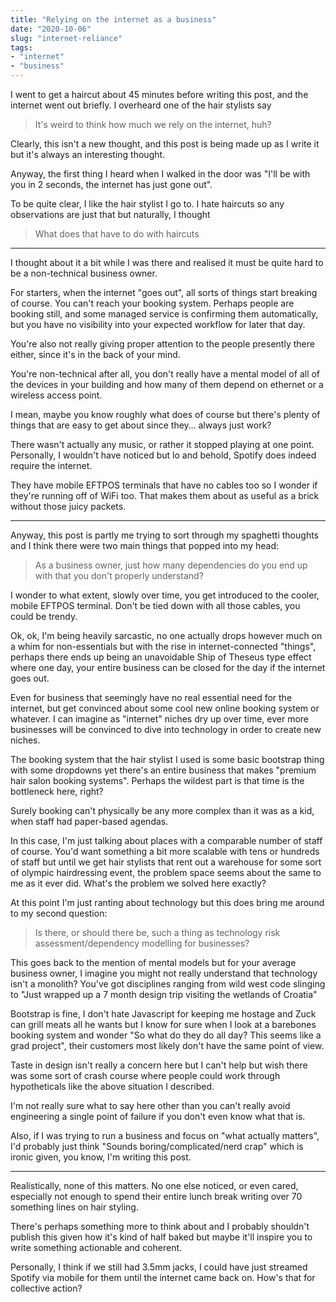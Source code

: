 ```yaml
---
title: "Relying on the internet as a business"
date: "2020-10-06"
slug: "internet-reliance"
tags:
- "internet"
- "business"
---
```


I went to get a haircut about 45 minutes before writing this post, and the internet went out briefly. I overheard one of the hair stylists say

> It's weird to think how much we rely on the internet, huh?

Clearly, this isn't a new thought, and this post is being made up as I write it but it's always an interesting thought.

Anyway, the first thing I heard when I walked in the door was "I'll be with you in 2 seconds, the internet has just gone out".

To be quite clear, I like the hair stylist I go to. I hate haircuts so any observations are just that but naturally, I thought

> What does that have to do with haircuts

---

I thought about it a bit while I was there and realised it must be quite hard to be a non-technical business owner.

For starters, when the internet "goes out", all sorts of things start breaking of course. You can't reach your booking system. Perhaps people are booking still, and some managed service is confirming them automatically, but you have no visibility into your expected workflow for later that day.

You're also not really giving proper attention to the people presently there either, since it's in the back of your mind.

You're non-technical after all, you don't really have a mental model of all of the devices in your building and how many of them depend on ethernet or a wireless access point.

I mean, maybe you know roughly what does of course but there's plenty of things that are easy to get about since they… always just work?

There wasn't actually any music, or rather it stopped playing at one point. Personally, I wouldn't have noticed but lo and behold, Spotify does indeed require the internet.

They have mobile EFTPOS terminals that have no cables too so I wonder if they're running off of WiFi too. That makes them about as useful as a brick without those juicy packets.

---

Anyway, this post is partly me trying to sort through my spaghetti thoughts and I think there were two main things that popped into my head:

> As a business owner, just how many dependencies do you end up with that you don't properly understand?

I wonder to what extent, slowly over time, you get introduced to the cooler, mobile EFTPOS terminal. Don't be tied down with all those cables, you could be trendy.

Ok, ok, I'm being heavily sarcastic, no one actually drops however much on a whim for non-essentials but with the rise in internet-connected "things", perhaps there ends up being an unavoidable Ship of Theseus type effect where one day, your entire business can be closed for the day if the internet goes out.

Even for business that seemingly have no real essential need for the internet, but get convinced about some cool new online booking system or whatever. I can imagine as "internet" niches dry up over time, ever more businesses will be convinced to dive into technology in order to create new niches.

The booking system that the hair stylist I used is some basic bootstrap thing with some dropdowns yet there's an entire business that makes "premium hair salon booking systems". Perhaps the wildest part is that time is the bottleneck here, right?

Surely booking can't physically be any more complex than it was as a kid, when staff had paper-based agendas.

In this case, I'm just talking about places with a comparable number of staff of course. You'd want something a bit more scalable with tens or hundreds of staff but until we get hair stylists that rent out a warehouse for some sort of olympic hairdressing event, the problem space seems about the same to me as it ever did. What's the problem we solved here exactly?

At this point I'm just ranting about technology but this does bring me around to my second question:

> Is there, or should there be, such a thing as technology risk assessment/dependency modelling for businesses?

This goes back to the mention of mental models but for your average business owner, I imagine you might not really understand that technology isn't a monolith? You've got disciplines ranging from wild west code slinging to "Just wrapped up a 7 month design trip visiting the wetlands of Croatia"

Bootstrap is fine, I don't hate Javascript for keeping me hostage and Zuck can grill meats all he wants but I know for sure when I look at a barebones booking system and wonder "So what do they do all day? This seems like a grad project", their customers most likely don't have the same point of view.

Taste in design isn't really a concern here but I can't help but wish there was some sort of crash course where people could work through hypotheticals like the above situation I described.

I'm not really sure what to say here other than you can't really avoid engineering a single point of failure if you don't even know what that is.

Also, if I was trying to run a business and focus on "what actually matters", I'd probably just think "Sounds boring/complicated/nerd crap" which is ironic given, you know, I'm writing this post.

---

Realistically, none of this matters. No one else noticed, or even cared, especially not enough to spend their entire lunch break writing over 70 something lines on hair styling.

There's perhaps something more to think about and I probably shouldn't publish this given how it's kind of half baked but maybe it'll inspire you to write something actionable and coherent.

Personally, I think if we still had 3.5mm jacks, I could have just streamed Spotify via mobile for them until the internet came back on. How's that for collective action?
